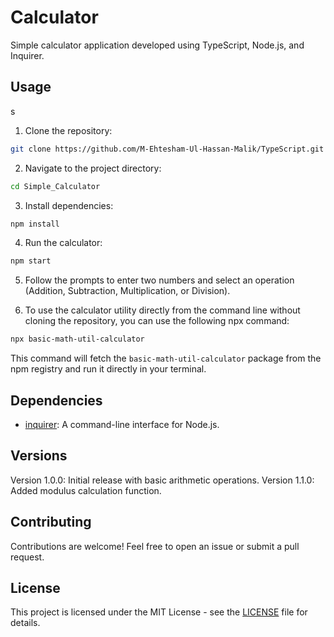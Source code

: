 
# Calculator

Simple calculator application developed using TypeScript, Node.js, and Inquirer.

## Usage
s
1. Clone the repository:

```bash
git clone https://github.com/M-Ehtesham-Ul-Hassan-Malik/TypeScript.git
```

2. Navigate to the project directory:

```bash
cd Simple_Calculator
```

3. Install dependencies:

```bash
npm install
```

4. Run the calculator:

```bash
npm start
```

5. Follow the prompts to enter two numbers and select an operation (Addition, Subtraction, Multiplication, or Division).


6. To use the calculator utility directly from the command line without cloning the repository, you can use the following npx command:

```bash
npx basic-math-util-calculator
```

This command will fetch the `basic-math-util-calculator` package from the npm registry and run it directly in your terminal.

## Dependencies

- [inquirer](https://www.npmjs.com/package/inquirer): A command-line interface for Node.js.

## Versions
Version 1.0.0: Initial release with basic arithmetic operations.
Version 1.1.0: Added modulus calculation function.

## Contributing

Contributions are welcome! Feel free to open an issue or submit a pull request.

## License

This project is licensed under the MIT License - see the [LICENSE](LICENSE) file for details.
